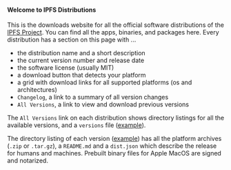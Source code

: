 #### Welcome to IPFS Distributions

This is the downloads website for all the official software distributions of the
[IPFS Project](https://ipfs.tech). You can find all the apps, binaries, and
packages here. Every distribution has a section on this page with ...

* the distribution name and a short description
* the current version number and release date
* the software license (usually MIT)
* a download button that detects your platform
* a grid with download links for all supported platforms (os and architectures)
* `Changelog`, a link to a summary of all version changes
* `All Versions`, a link to view and download previous versions

The `All Versions` link on each distribution shows directory listings for all
the available versions, and a `versions` file
([example](http://dist.ipfs.tech/kubo/versions)).

The directory listing of each version
([example](http://dist.ipfs.tech/kubo/v0.33.2)) has all the platform archives
(`.zip` or `.tar.gz`), a `README.md` and a `dist.json` which describe the
release for humans and machines. Prebuilt binary files for Apple MacOS are signed and notarized.
